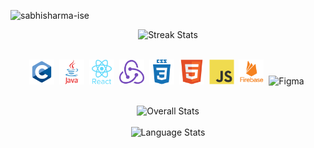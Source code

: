 
<!-- [![GitHub Streak](https://streak-stats.demolab.com?user=jaskaransingh0606&theme=highcontrast&hide_border=true)](https://git.io/streak-stats) -->
<div align="center">
<p align="left"> <img src="https://komarev.com/ghpvc/?username=jaskaransingh0606&label=Profile%20views&color=0e75b6&style=flat" alt="sabhisharma-ise" /> </p>

  <img src="https://streak-stats.demolab.com?user=jaskaransingh0606&theme=tokyonight&hide_border=true&border_radius=40&fire=1A9871" alt="Streak Stats" >
  <div>&nbsp;</div>
  
  
  <img src="https://raw.githubusercontent.com/github/explore/f3e22f0dca2be955676bc70d6214b95b13354ee8/topics/c/c.png" title="C" alt="C" width="40" height="40"/>&nbsp;
  <img src="https://github.com/devicons/devicon/blob/master/icons/java/java-original-wordmark.svg" title="Java" alt="Java" width="40" height="40"/>&nbsp;
  <img src="https://github.com/devicons/devicon/blob/master/icons/react/react-original-wordmark.svg" title="React" alt="React" width="40" height="40"/>&nbsp;
  <img src="https://github.com/devicons/devicon/blob/master/icons/redux/redux-original.svg" title="Redux" alt="Redux " width="40" height="40"/>&nbsp;
  <img src="https://github.com/devicons/devicon/blob/master/icons/css3/css3-plain-wordmark.svg"  title="CSS3" alt="CSS" width="40" height="40"/>&nbsp;
  <img src="https://github.com/devicons/devicon/blob/master/icons/html5/html5-original.svg" title="HTML5" alt="HTML" width="40" height="40"/>&nbsp;
  <img src="https://github.com/devicons/devicon/blob/master/icons/javascript/javascript-original.svg" title="JavaScript" alt="JavaScript" width="40" height="40"/>&nbsp;
  <img src="https://github.com/devicons/devicon/blob/master/icons/firebase/firebase-plain-wordmark.svg" title="Firebase" alt="Firebase" width="40" height="40"/>&nbsp;
  <img src="https://icons8.com/icon/zfHRZ6i1Wg0U/figma" title="Firebase" alt="Figma" width="40" height="40"/>&nbsp;
 
  
<div>&nbsp;</div>
<img src="https://github-readme-stats.vercel.app/api?username=jaskaransingh0606&show_icons=true&theme=tokyonight&hide_border=true&border_radius=30" alt="Overall Stats">

<div>&nbsp;</div>
<img src="https://github-readme-stats.vercel.app/api/top-langs/?username=jaskaransingh0606&theme=tokyonight&hide_border=true&border_radius=30" alt="Language Stats">

  </div>
